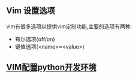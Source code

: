 ## Vim 设置选项

vim有很多选项以提供vim定制功能,主要的选项有两种:
- 布尔选项(off/on)
- 键值选项(\<name\>=\<value\>)

## [VIM配置python开发环境](VIM配置python开发环境)
